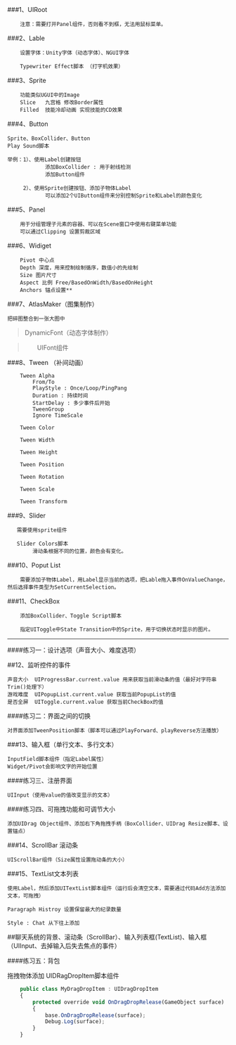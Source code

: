 ###1、UIRoot

        注意：需要打开Panel组件，否则看不到框，无法用鼠标菜单。

###2、Lable

        设置字体：Unity字体（动态字体）、NGUI字体
        
        Typewriter Effect脚本 （打字机效果）


###3、Sprite
    
        功能类似UGUI中的Image
        Slice   九宫格 修改Border属性
        Filled  技能冷却动画 实现技能的CD效果

###4、Button
    
    Sprite、BoxCollider、Button
    Play Sound脚本
    
    举例：1）、使用Label创建按钮
                添加BoxCollider : 用于射线检测
                添加Button组件
    
         2）、使用Sprite创建按钮、添加子物体Label
                可以添加2个UIButton组件来分别控制Sprite和Label的颜色变化

###5、Panel

        用于分组管理子元素的容器、可以在Scene窗口中使用右键菜单功能
        可以通过Clipping 设置剪裁区域

###6、Widiget

        Pivot 中心点
        Depth 深度，用来控制绘制循序，数值小的先绘制
        Size 图片尺寸
        Aspect 比例 Free/BasedOnWidth/BasedOnHeight
        Anchors 锚点设置**

###7、AtlasMaker（图集制作）

    把碎图整合到一张大图中
    
>DynamicFont（动态字体制作）

>&emsp;&emsp;UIFont组件

###8、Tween （补间动画）

        Tween Alpha
            From/To
            PlayStyle : Once/Loop/PingPang
            Duration : 持续时间
            StartDelay : 多少事件后开始
            TweenGroup
            Ignore TimeScale
            
        Tween Color
            
        Tween Width
        
        Tween Height
        
        Tween Position
        
        Tween Rotation
        
        Tween Scale
        
        Tween Transform

###9、Slider

       需要使用sprite组件
       
       Slider Colors脚本
            滑动条根据不同的位置，颜色会有变化。

###10、Poput List

        需要添加子物体Label，用Label显示当前的选项，把Lable拖入事件OnValueChange，然后选择事件类型为SetCurrentSelection。
    
###11、CheckBox

        添加BoxCollider、Toggle Script脚本
        
        指定UIToggle中State Transition中的Sprite，用于切换状态时显示的图片。
        
---

####练习一：设计选项（声音大小、难度选项）

##12、监听控件的事件

    声音大小  UIProgressBar.current.value 用来获取当前滑动条的值（最好对字符串Trim()处理下）
    游戏难度  UIPopupList.current.value 获取当前PopupList的值
    是否全屏  UIToggle.current.value 获取当前CheckBox的值
    
####练习二：界面之间的切换

    对界面添加TweenPosition脚本（脚本可以通过PlayForward、playReverse方法播放）
    

###13、输入框（单行文本、多行文本）

    InputField脚本组件（指定Label属性）
    Widget/Pivot会影响文字的开始位置

####练习三、注册界面

    UIInput（使用value的值改变显示的文本）
    
####练习四、可拖拽功能和可调节大小

    添加UIDrag Object组件、添加右下角拖拽手柄（BoxCollider、UIDrag Resize脚本、设置锚点）
    
###14、ScrollBar 滚动条

    UIScrollBar组件（Size属性设置拖动条的大小）
    

###15、TextList文本列表

    使用Label，然后添加UITextList脚本组件（运行后会清空文本，需要通过代码Add方法添加文本，可拖拽）
    
    Paragraph Histroy 设置保留最大的纪录数量
    
    Style : Chat 从下往上添加
    
##聊天系统的背景、滚动条（ScrollBar）、输入列表框(TextList)、输入框（UIInput、去掉输入后失去焦点的事件）

####练习五：背包

   拖拽物体添加 UIDRagDropItem脚本组件
   
```javascript
    public class MyDragDropItem : UIDragDropItem
    {
        protected override void OnDragDropRelease(GameObject surface)
        {
            base.OnDragDropRelease(surface);
            Debug.Log(surface);
        }
    }
```